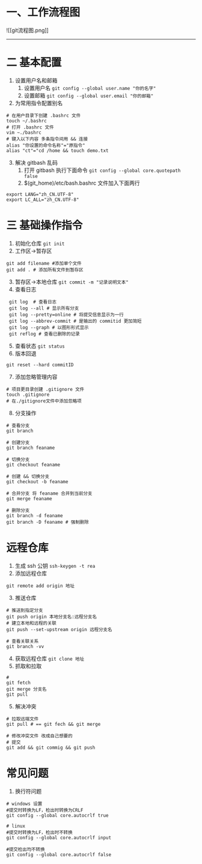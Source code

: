 # 一、工作流程图
![[git流程图.png]]
___
# 二 基本配置
1. 设置用户名和邮箱
	1. 设置用户名
	   `git config --global user.name "你的名字"`
	2. 设置邮箱
	   `git config --global user.email "你的邮箱"`
2. 为常用指令配置别名
```shell
# 在用户目录下创建 .bashrc 文件
touch ~/.bashrc
# 打开 .bashrc 文件
vim ~./bashrc
# 键入以下内容 多条指令间用 && 连接
alias "你设置的命令名称"="原指令"
alias "ct"="cd /home && touch demo.txt
```
3. 解决 gitbash 乱码
	1. 打开 gitbash 执行下面命令
	   `git config --global core.quotepath false`
	2. $(git_home)/etc/bash.bashrc 文件加入下面两行
```
export LANG="zh_CN.UTF-8"
export LC_ALL="zh_CN.UTF-8"
```
# 三 基础操作指令
1. 初始化仓库
   `git init`
2. 工作区->暂存区
```shell
git add filename #添加单个文件
git add . # 添加所有文件到暂存区
``` 
3. 暂存区->本地仓库
`git commit -m "记录说明文本"`
4. 查看日志
```shell
 git log  # 查看日志
 git log --all # 显示所有分支
 git log --pretty=online # 将提交信息显示为一行
 git log --abbrev-commit # 是输出的 commitid 更加简短
 git log --graph # 以图形形式显示
 git reflog # 查看已删除的记录
```
5. 查看状态
`git status`
6. 版本回退
```shell
git reset --hard commitID
```
7. 添加忽略管理内容
```shell
# 项目更目录创建 .gitignore 文件
touch .gitignore 
# 在./gitignore文件中添加忽略项
```
8. 分支操作
```shell
# 查看分支
git branch

# 创建分支
git branch feaname

# 切换分支
git checkout feaname

# 创建 && 切换分支
git checkout -b feaname

# 合并分支 将 feaname 合并到当前分支
git merge feaname

# 删除分支
git branch -d feaname
git branch -D feaname # 强制删除
```
# 远程仓库
1. 生成 ssh 公钥
`ssh-keygen -t rea`
2. 添加远程仓库
```
git remote add origin 地址

```
3. 推送仓库
```shell
# 推送到指定分支
git push origin 本地分支名:远程分支名
# 建立本地和远程的关联
git push --set-upstream origin 远程分支名

# 查看关联关系
git branch -vv
```
4. 获取远程仓库
`git clone 地址`
5. 抓取和拉取
```shell
# 
git fetch
git merge 分支名
git pull
```
5. 解决冲突
```shell
# 拉取远端文件
git pull # == git fech && git merge

# 修改冲突文件 改成自己想要的
# 提交
git add && git commig && git push

```
# 常见问题
1. 换行符问题
```shell
# windows 设置
#提交时转换为LF，检出时转换为CRLF
git config --global core.autocrlf true

# linux
#提交时转换为LF，检出时不转换
git config --global core.autocrlf input

#提交检出均不转换
git config --global core.autocrlf false
```